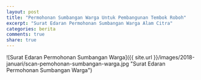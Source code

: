 ```yaml
---
layout: post
title: "Permohonan Sumbangan Warga Untuk Pembangunan Tembok Roboh"
excerpt: "Surat Edaran Permohonan Sumbangan Warga Alam Citra"
categories: berita
comments: true
share: true
---
```


![Surat Edaran Permohonan Sumbangan Warga]({{ site.url }}/images/2018-januari/scan-pemohonan-sumbangan-warga.jpg "Surat Edaran Permohonan Sumbangan Warga")
